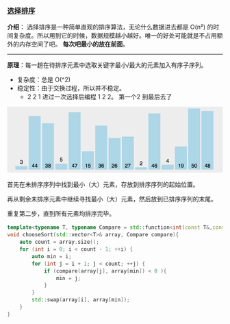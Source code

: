

### [选择排序](#)

**介绍**： 选择排序是一种简单直观的排序算法，无论什么数据进去都是 O(n²) 的时间复杂度。所以用到它的时候，数据规模越小越好。唯一的好处可能就是不占用额外的内存空间了吧。 **每次吧最小的放在前面**。

----

**原理**：每一趟在待排序元素中选取关键字最小/最大的元素加入有序子序列。

* 复杂度：总是 O(^2)
* 稳定性：由于交换过程，所以并不稳定。
  * 2 2 1 进过一次选择后编程  1 2 2。 第一个2 到最后去了





![img](./assets/selectionSort.gif)



首先在未排序序列中找到最小（大）元素，存放到排序序列的起始位置。

再从剩余未排序元素中继续寻找最小（大）元素，然后放到已排序序列的末尾。

重复第二步，直到所有元素均排序完毕。

```cpp
template<typename T, typename Compare = std::function<int(const T&,const T&)>>
void chooseSort(std::vector<T>& array, Compare compare){
    auto count = array.size();
    for (int i = 0; i < count - 1; ++i) {
        auto min = i;
        for (int j = i + 1; j < count; ++j) {
            if (compare(array[j], array[min]) < 0 ){
                min = j;
            }
        }
        std::swap(array[i], array[min]);
    }
}
```

